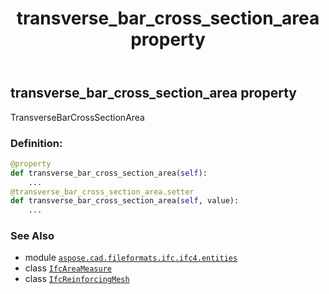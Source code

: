 ﻿---
title: transverse_bar_cross_section_area property
second_title: Aspose.CAD for Python via .NET API References
description: 
type: docs
weight: 190
url: /aspose.cad.fileformats.ifc.ifc4.entities/ifcreinforcingmesh/transverse_bar_cross_section_area/
is_root: false
---

## transverse_bar_cross_section_area property


TransverseBarCrossSectionArea
### Definition:
```python
@property
def transverse_bar_cross_section_area(self):
    ...
@transverse_bar_cross_section_area.setter
def transverse_bar_cross_section_area(self, value):
    ...
```

### See Also
* module [`aspose.cad.fileformats.ifc.ifc4.entities`](../../)
* class [`IfcAreaMeasure`](/cad/python-net/aspose.cad.fileformats.ifc.ifc4.types/ifcareameasure)
* class [`IfcReinforcingMesh`](/cad/python-net/aspose.cad.fileformats.ifc.ifc4.entities/ifcreinforcingmesh)

